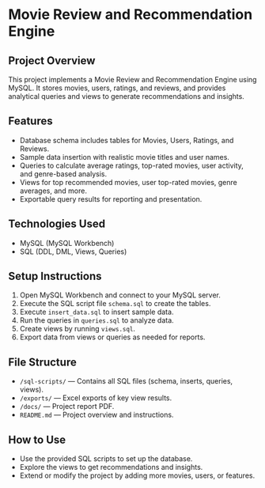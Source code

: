 # Movie Review and Recommendation Engine

## Project Overview
This project implements a Movie Review and Recommendation Engine using MySQL. It stores movies, users, ratings, and reviews, and provides analytical queries and views to generate recommendations and insights.

## Features
- Database schema includes tables for Movies, Users, Ratings, and Reviews.
- Sample data insertion with realistic movie titles and user names.
- Queries to calculate average ratings, top-rated movies, user activity, and genre-based analysis.
- Views for top recommended movies, user top-rated movies, genre averages, and more.
- Exportable query results for reporting and presentation.

## Technologies Used
- MySQL (MySQL Workbench)
- SQL (DDL, DML, Views, Queries)

## Setup Instructions
1. Open MySQL Workbench and connect to your MySQL server.
2. Execute the SQL script file `schema.sql` to create the tables.
3. Execute `insert_data.sql` to insert sample data.
4. Run the queries in `queries.sql` to analyze data.
5. Create views by running `views.sql`.
6. Export data from views or queries as needed for reports.

## File Structure
- `/sql-scripts/` — Contains all SQL files (schema, inserts, queries, views).
- `/exports/` — Excel exports of key view results.
- `/docs/` — Project report PDF.
- `README.md` — Project overview and instructions.

## How to Use
- Use the provided SQL scripts to set up the database.
- Explore the views to get recommendations and insights.
- Extend or modify the project by adding more movies, users, or features.
